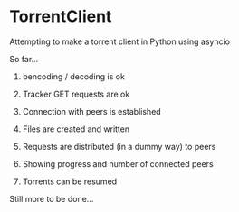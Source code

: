 # TorrentClient

Attempting to make a torrent client in Python using asyncio

So far...

1) bencoding / decoding is ok

2) Tracker GET requests are ok

3) Connection with peers is established

4) Files are created and written

5) Requests are distributed (in a dummy way) to peers

6) Showing progress and number of connected peers

7) Torrents can be resumed

Still more to be done...
